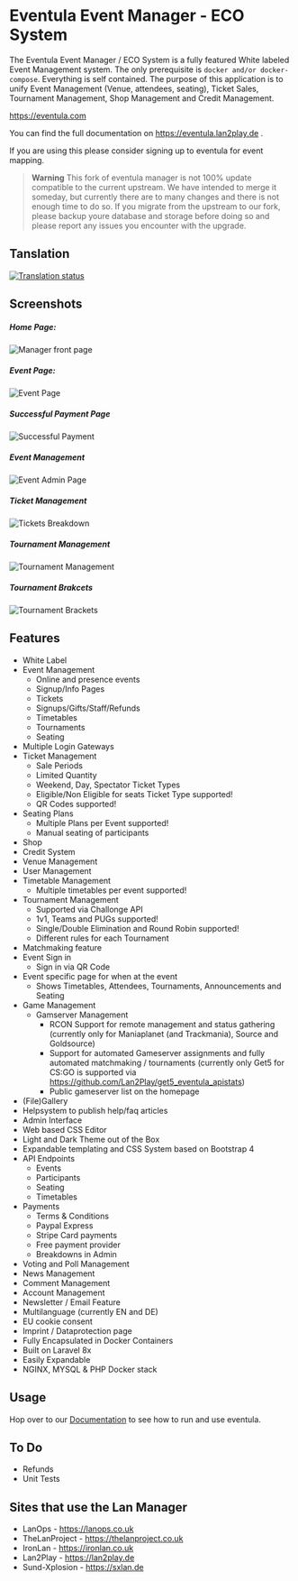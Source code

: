 # Eventula Event Manager - ECO System

The Eventula Event Manager / ECO System is a fully featured White labeled Event Management system. The only prerequisite is `docker and/or docker-compose`. Everything is self contained. The purpose of this application is to unify Event Management (Venue, attendees, seating), Ticket Sales, Tournament Management, Shop Management and Credit Management.

https://eventula.com

You can find the full documentation on https://eventula.lan2play.de .

If you are using this please consider signing up to eventula for event mapping.

> **Warning**
> This fork of eventula manager is not 100% update compatible to the current upstream. We have intended to merge it someday, but currently there are to many changes and there is not enough time to do so. If you migrate from the upstream to our fork, please backup youre database and storage before doing so and please report any issues you encounter with the upgrade.

## Tanslation

[![Translation status](https://translate.lan2play.de/widgets/eventula-manager/-/multi-auto.svg)](https://translate.lan2play.de/engage/eventula-manager/)

## Screenshots
##### Home Page:

![Manager front page](https://raw.githubusercontent.com/Lan2Play/eventula-manager/master/resources/images/home-page.png)
##### Event Page:
![Event Page](https://raw.githubusercontent.com/Lan2Play/eventula-manager/master/resources/images/events-page.png)
##### Successful Payment Page
![Successful Payment](https://raw.githubusercontent.com/Lan2Play/eventula-manager/master/resources/images/success-payment-page.png)
##### Event Management
![Event Admin Page](https://raw.githubusercontent.com/Lan2Play/eventula-manager/master/resources/images/events-management-page.png)
##### Ticket Management
![Tickets Breakdown](https://raw.githubusercontent.com/Lan2Play/eventula-manager/master/resources/images/tickets-management-page.png)
##### Tournament Management
![Tournament Management](https://raw.githubusercontent.com/Lan2Play/eventula-manager/master/resources/images/tournaments-management-page.png)
##### Tournament Brakcets
![Tournament Brackets](https://raw.githubusercontent.com/Lan2Play/eventula-manager/master/resources/images/tournaments-brackets-page.png)

## Features

- White Label
- Event Management
  - Online and presence events
  - Signup/Info Pages
  - Tickets
  - Signups/Gifts/Staff/Refunds
  - Timetables
  - Tournaments
  - Seating
- Multiple Login Gateways
- Ticket Management
  - Sale Periods
  - Limited Quantity
  - Weekend, Day, Spectator Ticket Types
  - Eligible/Non Eligible for seats Ticket Type supported!
  - QR Codes supported!
- Seating Plans
  - Multiple Plans per Event supported!
  - Manual seating of participants
- Shop
- Credit System
- Venue Management
- User Management
- Timetable Management
  - Multiple timetables per event supported!
- Tournament Management
  - Supported via Challonge API
  - 1v1, Teams and PUGs supported!
  - Single/Double Elimination and Round Robin supported!
  - Different rules for each Tournament
- Matchmaking feature
- Event Sign in
  - Sign in via QR Code
- Event specific page for when at the event
  - Shows Timetables, Attendees, Tournaments, Announcements and Seating
- Game Management
  - Gamserver Management
    - RCON Support for remote management and status gathering (currently only for Maniaplanet (and Trackmania), Source and Goldsource)
    - Support for automated Gameserver assignments and fully automated matchmaking / tournaments (currently only Get5 for CS:GO is supported via https://github.com/Lan2Play/get5_eventula_apistats)
    - Public gameserver list on the homepage
- (File)Gallery
- Helpsystem to publish help/faq articles
- Admin Interface
- Web based CSS Editor
- Light and Dark Theme out of the Box
- Expandable templating and CSS System based on Bootstrap 4
- API Endpoints
  - Events
  - Participants
  - Seating
  - Timetables
- Payments
  - Terms & Conditions
  - Paypal Express
  - Stripe Card payments
  - Free payment provider
  - Breakdowns in Admin
- Voting and Poll Management
- News Management
- Comment Management
- Account Management
- Newsletter / Email Feature
- Multilanguage (currently EN and DE)
- EU cookie consent
- Imprint / Dataprotection page
- Fully Encapsulated in Docker Containers
- Built on Laravel 8x
- Easily Expandable
- NGINX, MYSQL & PHP Docker stack

## Usage

Hop over to our [Documentation](https://eventula.lan2play.de/user/getting_started.html) to see how to run and use eventula.

## To Do

- Refunds
- Unit Tests

## Sites that use the Lan Manager

- LanOps - https://lanops.co.uk
- TheLanProject - https://thelanproject.co.uk
- IronLan - https://ironlan.co.uk
- Lan2Play - https://lan2play.de
- Sund-Xplosion - https://sxlan.de